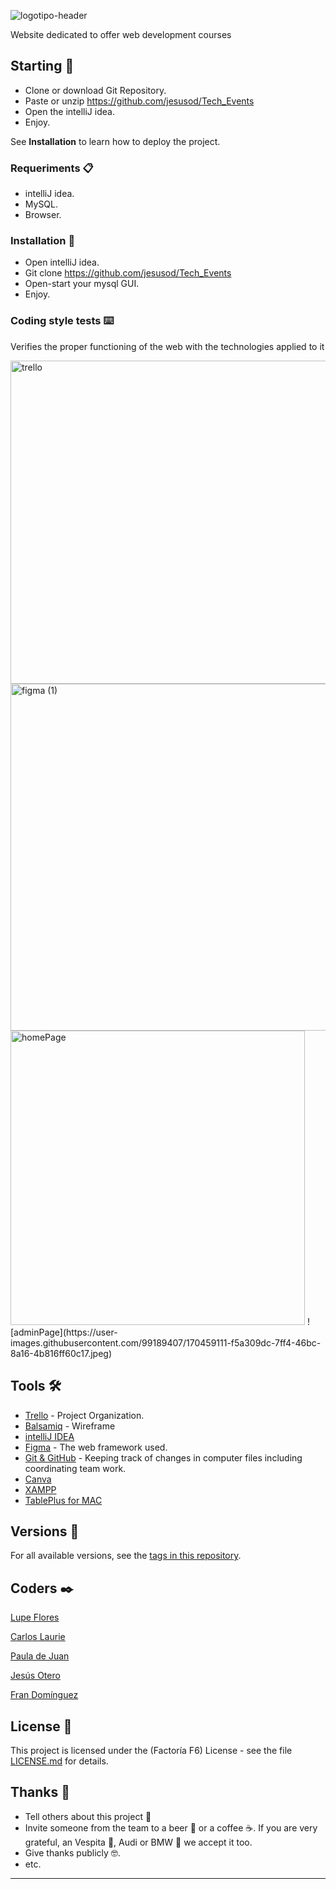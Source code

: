 ![logotipo-header](https://user-images.githubusercontent.com/99189407/170459006-0d96c4d7-5e61-4d27-86c9-e61cf16939d5.jpg)

Website dedicated to offer web development courses


## Starting 🚀

- Clone or download Git Repository.
- Paste or unzip https://github.com/jesusod/Tech_Events
- Open the intelliJ idea.
- Enjoy.

See **Installation** to learn how to deploy the project.


### Requeriments 📋

- intelliJ idea.
- MySQL.
- Browser.

### Installation 🔧

- Open intelliJ idea.
- Git clone https://github.com/jesusod/Tech_Events
- Open-start your mysql GUI.
- Enjoy.

### Coding style tests ⌨️

Verifies the proper functioning of the web with the technologies applied to it

<img width="517" alt="trello" src="https://user-images.githubusercontent.com/99189407/170459082-26b3504d-27e5-4049-9b37-d53675aaa296.png">
<img width="555" alt="figma (1)" src="https://user-images.githubusercontent.com/99189407/170459094-dfc9eee9-5e8c-4c03-814c-faf3fcff3885.png">
<img width="471" alt="homePage" src="https://user-images.githubusercontent.com/99189407/170459106-901e0288-b7df-4d8f-a7da-67a8dfd4bdac.png">
![adminPage](https://user-images.githubusercontent.com/99189407/170459111-f5a309dc-7ff4-46bc-8a16-4b816ff60c17.jpeg)


## Tools 🛠️


* [Trello](https://trello.com/b/LAXZpvTz/123-coders) - Project Organization.
* [Balsamiq](https://balsamiq.cloud/s5tauor/p75s6vf/rDB97) - Wireframe
* [intelliJ IDEA](https://www.jetbrains.com/es-es/idea/)
* [Figma](https://www.figma.com/file/uDFYrQYkMYordGhM3zFO60/Wheel-of-doom) - The web framework used.
* [Git & GitHub](https://github.com) - Keeping track of changes in computer files including coordinating team work.
* [Canva](https://www.canva.com/)
* [XAMPP](https://www.apachefriends.org/es/index.html)
* [TablePlus for MAC](https://tableplus.com/)


## Versions 📌


For all available versions, see the [tags in this repository](https://github.com/checkmyprojects/wheel-of-doom.git).

## Coders ✒️

[Lupe Flores](https://github.com/Lupe13)

[Carlos Laurie](https://github.com/CarlitosHunter)

[Paula de Juan](https://github.com/PAULAdjs1)

[Jesús Otero](https://github.com/jesusod)

[Fran Domínguez](https://github.com/devFdom)

## License 📄

This project is licensed under the (Factoría F6) License - see the file [LICENSE.md](LICENSE.md) for details.

## Thanks 🎁

* Tell others about this project 📢
* Invite someone from the team to a beer 🍺 or a coffee ☕. If you are very grateful, an Vespita 🛵, Audi or BMW 🚗 we accept it too.
* Give thanks publicly 🤓.
* etc.



---

